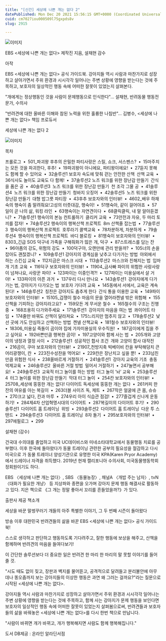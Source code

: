 ```yaml
---
title: "[신간] 세상에 나쁜 개는 없다 2"
datePublished: Mon Dec 20 2021 15:56:15 GMT+0000 (Coordinated Universal Time)
cuid: cm7027iou000509l75gxpds8v
slug: 2915

---
```



![이미지](https://cdn.hashnode.com/res/hashnode/image/upload/v1739252793409/3d540ce1-fc78-4aa2-8421-31a7011a1556.jpeg)

EBS <세상에 나쁜 개는 없다> 제작진 지음, 설채현 감수

아작

EBS <세상에 나쁜 개는 없다> 공식 가이드북. 강아지들 역시 사람과 마찬가지로 성장하고 살아가면서 주위 환경과 시시각각 일어나는 주변 상황에 영향을 받는다는 것에 주목하고, 보호자의 일상적인 행동 속에 어떠한 잘못이 있었는지 살펴본다.

"개에게는 정상행동인 것을 사람이 문제행동으로 인식한다"... 설채현, 반려동물 행동전문가, 수의사

"반려견에 대한 올바른 이해와 참된 노력을 위한 훌륭한 나침반"... 김병수, <세상에 나쁜 개는 없다> 책임 프로듀서

세상에 나쁜 개는 없다 2

![이미지](https://cdn.hashnode.com/res/hashnode/image/upload/v1739252795408/f0346e6b-54bf-4acd-8137-b185127c19e2.jpeg)

목차

프롤로그 • 501_파괴왕 후추의 은밀한 파티사랑은 스릴, 쇼크, 서스펜스? • 15마주치는 모든 것을 파괴한다, 후추! • 19파괴왕이 아니에요, 파티왕이에요! • 27듣지 못해도 함께 할 수 있어요 • 32솔루션1 보호자 속도에 맞춰 걷는 안전한 산책 산책 교육 • 36식사도 놀이도 교육도 다 함께! • 37솔루션2 노즈 워크를 위한 장난감 만들기 간식을 품은 공 • 40솔루션3 노즈 워크를 위한 장난감 만들기 천 조각 그물 공 • 41솔루션4 노즈 워크를 위한 장난감 만들기 청바지 오징어 • 42솔루션5 노즈 워크를 위한 장난감 만들기 대형 밥그릇 파티장 • 43후추 보호자와의 인터뷰! • 4602_배우 하재숙의 행숙이 좀 말려줘요!고성의 터줏대감, 행숙이! • 51행숙아, 같이 걸어야죠 • 57일이 곧 나의 삶, 워킹 라인 • 63행숙이는 자연견이다 • 68클릭클릭, 내 말 알아듣겠니? • 71솔루션1 행숙이의 본능 컨트롤하기 클리커 교육 • 73안전과 자유, 두 마리 토끼를 잡자! • 74솔루션2 행숙이의 행복산책 프로젝트 8m 산책줄 잡는법 • 77솔루션3 행숙이의 행복산책 프로젝트 호루라기 콜백교육 • 78차분하게, 차분하게 • 79솔루션4 행숙이의 행복산책 프로젝트 바디 블로킹 • 81행숙이 보호자와의 인터뷰! • 8303_긴급 SOS 덕구네 가족을 구해줘화가 많은 개, 덕구 • 87스트레스를 담는 잔 • 96아픔의 강도, 위험의 강도 • 100덕구야, 오랜만에 관리 받을까? • 105너의 손을 잡아도 괜찮겠니? • 109솔루션1 강아지의 경계심을 낮추고 다가가는 방법 야외에서 하는 스킨십 교육 • 112지금은 마스크 시대 • 113솔루션2 마스크와 친해지는 법 입마개 기초 교육 • 116덕구 보호자와의 인터뷰! • 11904_금사빠 파이의 위험한 사랑사랑이 넘쳐나요, 사랑꾼 파이! • 123파이는 이중인격?! • 127파이는 미용실에서 살 거야! • 133파이의 아픈 과거 • 137우리 다시 만나요 • 143솔루션1 강아지에게 다가가는 법, 강아지가 다가오는 법 보호자 기다려 교육 • 145동에서 서에서, 교육은 계속 된다! • 146솔루션2 칭찬은 강아지도 춤추게 한다 간식 통을 이용한 교육 • 149파이 보호자와의 인터뷰! • 15105_겁쟁이 철수 마음의 문을 열어라켄넬 밖은 위험해 • 155산책을 기피하는 강아지라고요? • 159모든 게 무서운 철수 • 165철수의 구조는 진행 중 • 168조용히 다가와주세요 • 171솔루션1 강아지의 마음을 여는 법 콰이어트 타임 • 174줄만 바꿔도 산책이 달라져요 • 175느리지만 멈추지 않고 • 178솔루션2 낯선 곳에 가도 안심하고 산책하는 방법 켄넬 산책교육 • 181철수 보호자와의 인터뷰! • 18306_미용실 죽돌이 곰이야 집에 가자미용실의 우수직원! • 187곰이에게 집을 주고 싶어요 • 192바쁜만큼 행복한 곰이! • 197고양이와 함께 사는 법 • 205개와 고양이의 냉정과 열정 사이 • 212솔루션1 성공적인 합사 조건 개와 고양이 합사 대작전 • 216곰이, 쿠마 보호자와의 인터뷰! • 21907_천방지축 빅베이비 칸을 부탁해덩치 큰 어리광쟁이, 칸 • 223진수성찬을 먹어요! • 229칸은 장난치고 싶을 뿐! • 233넘친 만큼 위험한 식사 • 238올바르게 거절하기 • 241솔루션1 강아지 교육의 기초 충동억제교육 • 246솔루션2 올바른 거절 방법 밀어서 거절하기 • 247놀면서 공부해요! • 249솔루션3 교육적 터그 놀이를 하는 방법 터그 놀이 ‘놔’ 교육 • 253솔루션4 터그 놀이를 위한 장난감 만들기 막대 터그 놀이 • 254칸 보호자와의 인터뷰! • 25708_세상에 뚱뚱한 개는 없다! 다이어트 독세상에 뚱뚱한 개는 없다 • 261커피 한 잔의 여유를 아는 복길이 • 263더블 사이즈 독, 제트 • 267작은 얼굴에 큰 몸, 슈슈 • 270크고 넓다, 칸과 마루 • 274우리 아이 식습관 점검! • 277즐겁게 신나게 운동하기! • 284제4차 산업혁명시대의 다이어트 • 287복길이의 다이어트 후기! • 290솔루션1 다이어트 홈 트레이닝 위빙 • 293솔루션2 다이어트 홈 트레이닝 다운 투 스탠드 • 294솔루션3 다이어트 홈 트레이닝 8자 돌기 • 295보호자와의 인터뷰! • 297에필로그 • 299

설채현 (감수)

건국대 수의대를 졸업하고 미국 UC데이비스와 미네소타대학교에서 동물행동 치료를 공부했다. 이후 한국에 돌아왔다가 동물 트레이닝 관련한 공부의 필요성을 절감하고 다시 미국으로 가 동물 트레이너 양성기관으로 유명한 미국 KPA(Karen Pryor Academy)에서 드레이너 자격을 취득했다. 2019년 현재 캘리포니아 수의사회, 미국동물행동학회 정회원이기도 하다.

EBS 〈세상에 나쁜 개는 없다〉, SBS 〈동물농장〉, 채널A 〈개밥 주는 남자〉, tvN 〈대화가 필요한 개냥〉 등 지상파와 종편을 오가며 강아지 문제 행동 해결사로 활동하고 있다. 지은 책으로 《그 개는 정말 좋아서 꼬리를 흔들었을까?》가 있다.

출판사 제공 책소개

세상을 바꾼 말썽꾸러기 개들의 아주 특별한 이야기, 그 두 번째 시즌이 돌아왔다

방송 이후 대한민국 반려견들의 삶을 바꾼 EBS <세상에 나쁜 개는 없다> 공식 가이드북!

스스로 생각하고 판단하고 행동하도록 기다려주고, 잘한 행동에 보상을 해주고, 산책을 함께하며 반려견의 마음을 들여다보기!

이 간단한 솔루션보다 더 중요한 일은 반려견 한 마리 한 마리의 말 못할 이야기를 들어줄 것.

"시도 때도 없이 짖고, 장판과 벽지를 물어뜯고, 공격적으로 달려들고 분리불안에 아무 데나 똥오줌까지 보는 강아지들의 이상한 행동은 과연 왜 그러는 걸까요?"라는 질문으로 시작된 <세상에 나쁜 개는 없다>.

강아지들 역시 사람과 마찬가지로 성장하고 살아가면서 주위 환경과 시시각각 일어나는 주변 상황에 영향을 받는다는 것에 주목하고, 함께 사는 강아지가 문제 행동을 보인다면 보호자의 일상적인 행동 속에 어떠한 잘못이 있었는지 살펴봄으로써, 반려견들과 보호자들의 삶을 바꿔놓은 <세상에 나쁜 개는 없다>를 다시 한번 책으로 만납니다.

"사람이 바뀌면 개가 바뀌고, 개가 행복해지면 사람도 함께 행복해집니다."

도서 DB제공 : 온라인 알라딘서점